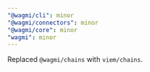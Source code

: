 ```yaml
---
"@wagmi/cli": minor
"@wagmi/connectors": minor
"@wagmi/core": minor
"wagmi": minor
---
```


Replaced `@wagmi/chains` with `viem/chains`.
